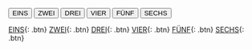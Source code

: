 <button onclick="window.location.href='/content/EINS'">EINS</button>
<button onclick="window.location.href='/content/ZWEI'">ZWEI</button>
<button onclick="window.location.href='/content/DREI'">DREI</button>
<button onclick="window.location.href='/content/VIER'">VIER</button>
<button onclick="window.location.href='/content/FÜNF'">FÜNF</button>
<button onclick="window.location.href='/content/SECHS'">SECHS</button>

[EINS](/content/EINS.md){: .btn}
[ZWEI](/content/ZWEI.md){: .btn}
[DREI](/content/DREI.md){: .btn}
[VIER](/content/VIER.md){: .btn}
[FÜNF](/content/FÜNF.md){: .btn}
[SECHS](/content/SECHS.md){: .btn}
